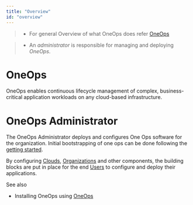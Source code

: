 ```yaml
---
title: "Overview"
id: "overview"
---
```

> * For general Overview of what OneOps does refer [OneOps](http://oneops.com/about.html)

> * An *administrator* is responsible for managing and deploying *OneOps*.

# OneOps
OneOps enables continuous lifecycle management of complex, business-critical application workloads on any cloud-based
infrastructure.

# OneOps Administrator

The OneOps Administrator deploys and configures  One Ops software for the organization. Initial bootstrapping of one ops can be done following the [getting started][].

By configuring [Clouds][], [Organizations][] and other components, the building blocks are put in place
for the end [Users][] to configure  and deploy their applications.

See also

* Installing OneOps using [OneOps](./references/#oneops-manages-oneops)

[getting started]:./getting-started
[Clouds]:{{site.baseurl}}/{{site.contexts.user}}key-concepts#clouds
[key concepts]:{{site.baseurl}}/{{site.contexts.user}}key-concepts
[Organizations]:{{site.baseurl}}/{{site.contexts.user}}key-concepts/#organization
[Users]: {{site.baseurl}}/{{site.contexts.user}}
